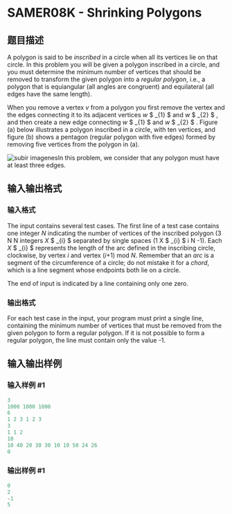 # SAMER08K - Shrinking Polygons

## 题目描述

A polygon is said to be _inscribed_ in a circle when all its vertices lie on that circle. In this problem you will be given a polygon inscribed in a circle, and you must determine the minimum number of vertices that should be removed to transform the given polygon into a _regular polygon_, i.e., a polygon that is equiangular (all angles are congruent) and equilateral (all edges have the same length).

When you remove a vertex _v_ from a polygon you first remove the vertex and the edges connecting it to its adjacent vertices _w_ $ _{1} $ and _w_ $ _{2} $ , and then create a new edge connecting _w_ $ _{1} $ and _w_ $ _{2} $ . Figure (a) below illustrates a polygon inscribed in a circle, with ten vertices, and figure (b) shows a pentagon (regular polygon with five edges) formed by removing five vertices from the polygon in (a).

![subir imagenes](https://cdn.luogu.com.cn/upload/vjudge_pic/SP3415/6bb2c3a55aa273be6e8425ddc793658fb0547df2.png)In this problem, we consider that any polygon must have at least three edges.

## 输入输出格式

### 输入格式

The input contains several test cases. The first line of a test case contains one integer _N_ indicating the number of vertices of the inscribed polygon (3 N N integers _X_ $ _{i} $ separated by single spaces (1 X $ _{i} $ i N -1). Each _X_ $ _{i} $ represents the length of the arc defined in the inscribing circle, clockwise, by vertex _i_ and vertex (_i_+1) mod _N_. Remember that an _arc_ is a segment of the circumference of a circle; do not mistake it for a _chord_, which is a line segment whose endpoints both lie on a circle.

The end of input is indicated by a line containing only one zero.

### 输出格式

For each test case in the input, your program must print a single line, containing the minimum number of vertices that must be removed from the given polygon to form a regular polygon. If it is not possible to form a regular polygon, the line must contain only the value -1.

## 输入输出样例

### 输入样例 #1

```cpp
3
1000 1000 1000
6
1 2 3 1 2 3
3
1 1 2
10
10 40 20 30 30 10 10 50 24 26
0
```


### 输出样例 #1

```cpp
0
2
-1
5
```


